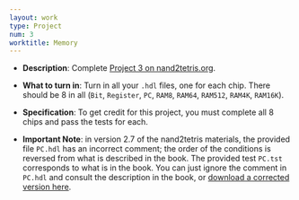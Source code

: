 ```yaml
---
layout: work
type: Project
num: 3
worktitle: Memory
---
```


* **Description**: Complete [Project 3 on
      nand2tetris.org](https://www.nand2tetris.org/project03).

* **What to turn in**: Turn in all your `.hdl` files, one for each
  chip.  There should be 8 in all (`Bit`, `Register`, `PC`, `RAM8`,
  `RAM64`, `RAM512`, `RAM4K`, `RAM16K`).

* **Specification**: To get credit for this project, you must complete
  all 8 chips and pass the tests for each.

* **Important Note**: in version 2.7 of the nand2tetris materials,
  the provided file `PC.hdl` has an incorrect comment; the order of
  the conditions is reversed from what is described in the book.  The
  provided test `PC.tst` corresponds to what is in the book.  You can just
  ignore the comment in `PC.hdl` and consult the description in the
  book, or [download a corrected version here](../static/PC.hdl).
